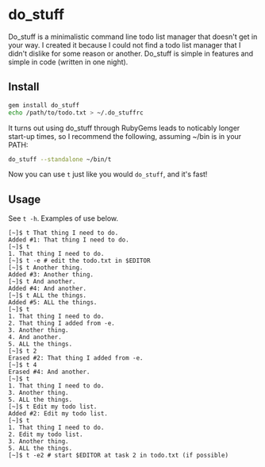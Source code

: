 do\_stuff
========

Do\_stuff is a minimalistic command line todo list manager that doesn't get in
your way. I created it because I could not find a todo list manager that I
didn't dislike for some reason or another. Do\_stuff is simple in features and
simple in code (written in one night).

Install
-------

``` bash
gem install do_stuff
echo /path/to/todo.txt > ~/.do_stuffrc
```

It turns out using do\_stuff through RubyGems leads to noticably longer
start-up times, so I recommend the following, assuming ~/bin is in your PATH:

``` bash
do_stuff --standalone ~/bin/t
```

Now you can use `t` just like you would `do_stuff`, and it's fast!

Usage
-----

See `t -h`. Examples of use below.

```
[~]$ t That thing I need to do.
Added #1: That thing I need to do.
[~]$ t
1. That thing I need to do.
[~]$ t -e # edit the todo.txt in $EDITOR
[~]$ t Another thing.
Added #3: Another thing.
[~]$ t And another.
Added #4: And another.
[~]$ t ALL the things.
Added #5: ALL the things.
[~]$ t
1. That thing I need to do.
2. That thing I added from -e.
3. Another thing.
4. And another.
5. ALL the things.
[~]$ t 2
Erased #2: That thing I added from -e.
[~]$ t 4
Erased #4: And another.
[~]$ t
1. That thing I need to do.
3. Another thing.
5. ALL the things.
[~]$ t Edit my todo list.
Added #2: Edit my todo list.
[~]$ t
1. That thing I need to do.
2. Edit my todo list.
3. Another thing.
5. ALL the things.
[~]$ t -e2 # start $EDITOR at task 2 in todo.txt (if possible)
```

